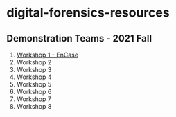 # digital-forensics-resources

## Demonstration Teams - 2021 Fall

1. [Workshop 1 - EnCase](https://github.com/GabrielSolomonHolland/EnCase-Digital-Forensics-Presentation-44386)
2. Workshop 2
3. Workshop 3
4. Workshop 4
5. Workshop 5
6. Workshop 6
7. Workshop 7
8. Workshop 8

